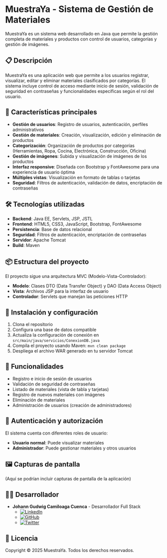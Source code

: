 # MuestraYa - Sistema de Gestión de Materiales

MuestraYa es un sistema web desarrollado en Java que permite la gestión completa de materiales y productos con control de usuarios, categorías y gestión de imágenes.

## 📋 Descripción

MuestraYa es una aplicación web que permite a los usuarios registrar, visualizar, editar y eliminar materiales clasificados por categorías. El sistema incluye control de acceso mediante inicio de sesión, validación de seguridad en contraseñas y funcionalidades específicas según el rol del usuario.

## 🚀 Características principales

- **Gestión de usuarios**: Registro de usuarios, autenticación, perfiles administrativos
- **Gestión de materiales**: Creación, visualización, edición y eliminación de productos
- **Categorización**: Organización de productos por categorías (Herramientas, Ropa, Cocina, Electrónica, Construcción, Oficina)
- **Gestión de imágenes**: Subida y visualización de imágenes de los productos
- **Interfaz responsive**: Diseñada con Bootstrap y FontAwesome para una experiencia de usuario óptima
- **Múltiples vistas**: Visualización en formato de tablas o tarjetas
- **Seguridad**: Filtros de autenticación, validación de datos, encriptación de contraseñas

## 🛠️ Tecnologías utilizadas

- **Backend**: Java EE, Servlets, JSP, JSTL
- **Frontend**: HTML5, CSS3, JavaScript, Bootstrap, FontAwesome
- **Persistencia**: Base de datos relacional
- **Seguridad**: Filtros de autenticación, encriptación de contraseñas
- **Servidor**: Apache Tomcat
- **Build**: Maven

## 📦 Estructura del proyecto

El proyecto sigue una arquitectura MVC (Modelo-Vista-Controlador):

- **Modelo**: Clases DTO (Data Transfer Object) y DAO (Data Access Object)
- **Vista**: Archivos JSP para la interfaz de usuario
- **Controlador**: Servlets que manejan las peticiones HTTP

## 🔧 Instalación y configuración

1. Clona el repositorio
2. Configura una base de datos compatible
3. Actualiza la configuración de conexión en `src/main/java/servicios/ConexionDB.java`
4. Compila el proyecto usando Maven: `mvn clean package`
5. Despliega el archivo WAR generado en tu servidor Tomcat

## 📝 Funcionalidades

- Registro e inicio de sesión de usuarios
- Validación de seguridad de contraseñas
- Listado de materiales (vista de tabla y tarjetas)
- Registro de nuevos materiales con imágenes
- Eliminación de materiales
- Administración de usuarios (creación de administradores)

## 👥 Autenticación y autorización

El sistema cuenta con diferentes roles de usuario:

- **Usuario normal**: Puede visualizar materiales
- **Administrador**: Puede gestionar materiales y otros usuarios

## 🖼️ Capturas de pantalla

(Aquí se podrían incluir capturas de pantalla de la aplicación)

## 👨‍💻 Desarrollador

- **Johann Gudwig Camiloaga Cuenca** - Desarrollador Full Stack
  - [![LinkedIn](https://img.shields.io/badge/LinkedIn-0077B5?style=for-the-badge&logo=linkedin&logoColor=white)](https://www.linkedin.com/in/jgcamiloaga)
  - [![GitHub](https://img.shields.io/badge/GitHub-100000?style=for-the-badge&logo=github&logoColor=white)](https://github.com/jgcamiloaga)
  - [![Twitter](https://img.shields.io/badge/Twitter-1DA1F2?style=for-the-badge&logo=twitter&logoColor=white)](https://twitter.com/jgcamiloaga)

## 📄 Licencia

Copyright © 2025 MuestraYa. Todos los derechos reservados.
